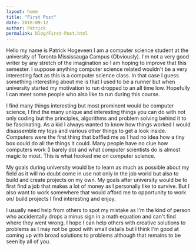 ```yaml
---
layout: home
title: "First Post"
date: 2018-09-12
author: Patrick
permalink: blog/First-Post.html
---
```

Hello my name is Patrick Hogeveen I am a computer science student at the university of Toronto Mississauga Campus (Obviously). I'm not a very good writer by any stretch of the imagination so I am hoping to improve that this semester. I suppose anything computer science related wouldn't be a very interesting fact as this is a computer science class. In that case I guess something interesting about me is that I used to be a runner but when university started my motivation to run dropped to an all time low. Hopefully I can meet some people who also like to run during this course.

I find many things interesting but most prominent would be computer science, I find the many unique and interesting things you can do with not only coding but the principles, algorithms and problem solving behind it to be fascinating. As a kid I always wanted to know how things worked I would disassemble my toys and various other things to get a look inside. Computers were the first thing that baffled me as I had no idea how a tiny box could do all the things it could. Many people have no clue how computers work (I barely do) and what computer scientists do is almost magic to most. This is what hooked me on computer science.

My goals during university would be to learn as much as possible about my field as it will no doubt come in use not only in the job world but also to build and create projects on my own. My goals after university would be to first find a job that makes a lot of money as I personally like to survive. But I also want to work somewhere that would afford me to opportunity to work on/ build projects I find interesting and enjoy.

I usually need help from others to spot my mistake as I'm the kind of person who accidentally drops a minus sign in a math equation and can't find where they went wrong. I hope I can help others with creative solutions to problems as I may not be good with small details but I think I'm good at coming up with broad solutions to problems although that remains to be seen by all of you.
